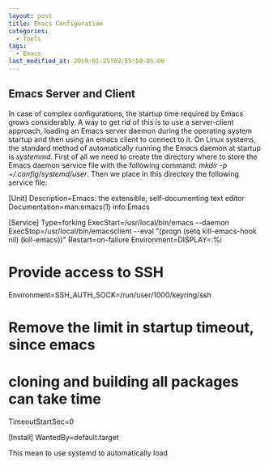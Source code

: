 ```yaml
---
layout: post
title: Emacs Configuration
categories:
  - Tools
tags:
  - Emacs
last_modified_at: 2019-01-25T09:55:59-05:00
---
```


## Emacs Server and Client

In case of complex configurations, the startup time required by Emacs grows considerably. A
way to get rid of this is to use a server-client approach, loading an Emacs
server daemon during the operating system startup and then using an emacs client
to connect to it. On Linux systems, the standard method of automatically running
the Emacs daemon at startup is *systemmd*. First of all we need to create the
directory where to store the Emacs daemon service file with the following
command: *mkdir -p ~/.config/systemd/user*. Then we place in this directory the
following service file:

[Unit]
Description=Emacs: the extensible, self-documenting text editor
Documentation=man:emacs(1) info:Emacs

[Service]
Type=forking
ExecStart=/usr/local/bin/emacs --daemon
ExecStop=/usr/local/bin/emacsclient --eval "(progn (setq kill-emacs-hook nil) (kill-emacs))"
Restart=on-failure
Environment=DISPLAY=:%i
# Provide access to SSH
Environment=SSH_AUTH_SOCK=/run/user/1000/keyring/ssh

# Remove the limit in startup timeout, since emacs
# cloning and building all packages can take time
TimeoutStartSec=0

[Install]
WantedBy=default.target



This mean to
use systemd to automatically load
